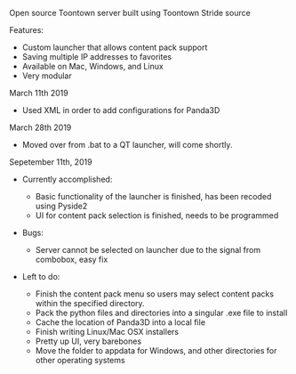 Open source Toontown server built using Toontown Stride source

Features:
- Custom launcher that allows content pack support
- Saving multiple IP addresses to favorites
- Available on Mac, Windows, and Linux
- Very modular


March 11th 2019
- Used XML in order to add configurations for Panda3D

March 28th 2019
- Moved over from .bat to a QT launcher, will come shortly.

Sepetember 11th, 2019
- Currently accomplished:
    - Basic functionality of the launcher is finished, has been recoded using Pyside2
    - UI for content pack selection is finished, needs to be programmed

- Bugs:
    - Server cannot be selected on launcher due to the signal from combobox, easy fix


- Left to do:
    - Finish the content pack menu so users may select content packs within the specified directory.
    - Pack the python files and directories into a singular .exe file to install
    - Cache the location of Panda3D into a local file
    - Finish writing Linux/Mac OSX installers
    - Pretty up UI, very barebones
    - Move the folder to appdata for Windows, and other directories for other operating systems

